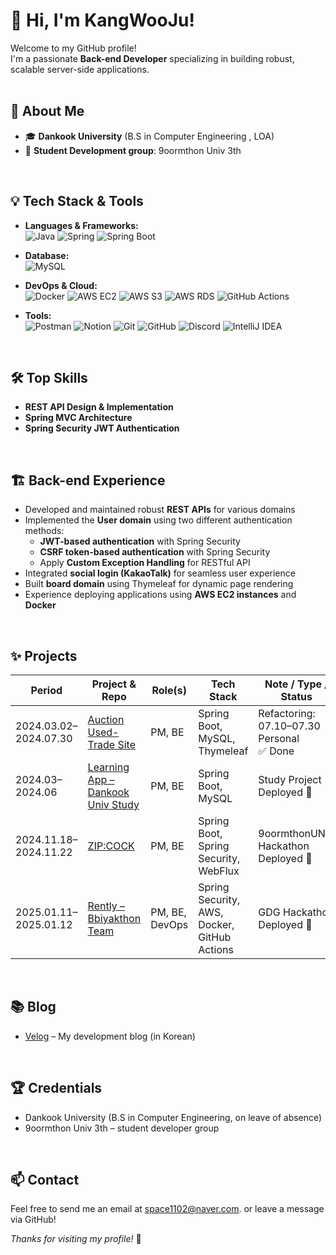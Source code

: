 # 👋 Hi, I'm KangWooJu!

Welcome to my GitHub profile!  
I'm a passionate **Back-end Developer** specializing in building robust, scalable server-side applications.
<br><br>



## 🚀 About Me

- 🎓 **Dankook University** (B.S in Computer Engineering , LOA)
- 🎯 **Student Development group**: 9oormthon Univ 3th
<br>



## 💡 Tech Stack & Tools

- **Languages & Frameworks:**  
  ![Java](https://img.shields.io/badge/Java-007396?style=flat&logo=java&logoColor=white)
  ![Spring](https://img.shields.io/badge/Spring-6DB33F?style=flat&logo=spring&logoColor=white)
  ![Spring Boot](https://img.shields.io/badge/SpringBoot-6DB33F?style=flat&logo=springboot&logoColor=white)
- **Database:**  
  ![MySQL](https://img.shields.io/badge/MySQL-4479A1?style=flat&logo=mysql&logoColor=white)
- **DevOps & Cloud:**  
  ![Docker](https://img.shields.io/badge/Docker-2496ED?style=flat&logo=docker&logoColor=white)
  ![AWS EC2](https://img.shields.io/badge/AWS%20EC2-FF9900?style=flat&logo=amazon-ec2&logoColor=white)
  ![AWS S3](https://img.shields.io/badge/AWS%20S3-569A31?style=flat&logo=amazon-s3&logoColor=white)
  ![AWS RDS](https://img.shields.io/badge/AWS%20RDS-527FFF?style=flat&logo=amazon-rds&logoColor=white)
  ![GitHub Actions](https://img.shields.io/badge/GitHub%20Actions-2088FF?style=flat&logo=githubactions&logoColor=white)
 
- **Tools:**  
  ![Postman](https://img.shields.io/badge/Postman-FF6C37?style=flat&logo=postman&logoColor=white)
  ![Notion](https://img.shields.io/badge/Notion-000000?style=flat&logo=notion&logoColor=white)
  ![Git](https://img.shields.io/badge/Git-F05032?style=flat&logo=git&logoColor=white)
  ![GitHub](https://img.shields.io/badge/GitHub-181717?style=flat&logo=github&logoColor=white)
  ![Discord](https://img.shields.io/badge/Discord-5865F2?style=flat&logo=discord&logoColor=white)
  ![IntelliJ IDEA](https://img.shields.io/badge/IntelliJ%20IDEA-000000?style=flat&logo=intellijidea&logoColor=white)

  <br>



## 🛠️ Top Skills

- **REST API Design & Implementation**
- **Spring MVC Architecture**
- **Spring Security JWT Authentication**


<br>



## 🏗️ Back-end Experience

- Developed and maintained robust **REST APIs** for various domains
- Implemented the **User domain** using two different authentication methods:
  - **JWT-based authentication** with Spring Security
  - **CSRF token-based authentication** with Spring Security
  - Apply **Custom Exception Handling** for RESTful API
- Integrated **social login (KakaoTalk)** for seamless user experience
- Built **board domain** using Thymeleaf for dynamic page rendering
- Experience deploying applications using **AWS EC2 instances** and **Docker**

<br>



## ✨ Projects

| Period                | Project & Repo                                                                                              | Role(s)           | Tech Stack                                  | Note / Type / Status       |
|-----------------------|-------------------------------------------------------------------------------------------------------------|-------------------|----------------------------------------------|----------------------------|
| 2024.03.02–2024.07.30 | [Auction Used-Trade Site](https://github.com/KangWooJu/DomProject_Final)                                    | PM, BE            | Spring Boot, MySQL, Thymeleaf                | Refactoring: 07.10–07.30<br>Personal<br>✅ Done |
| 2024.03–2024.06       | [Learning App – Dankook Univ Study](https://github.com/9oormthonDKU)                                       | PM, BE            | Spring Boot, MySQL                           | Study Project<br>Deployed 🚀                  |
| 2024.11.18–2024.11.22 | [ZIP:COCK](https://github.com/KangWooJu/2024_DANPOONG_TEAM_44_BE)                                          | PM, BE            | Spring Boot, Spring Security, WebFlux        | 9oormthonUNIV Hackathon<br>Deployed 🚀         |
| 2025.01.11–2025.01.12 | [Rently – Bbiyakthon Team](https://github.com/Bbiyakthon-6gaejang)                                         | PM, BE, DevOps    | Spring Security, AWS, Docker, GitHub Actions | GDG Hackathon<br>Deployed 🚀                  |

<br>



## 📚 Blog

- [Velog](https://velog.io/@space1102/posts) – My development blog (in Korean)

<br>



## 🏆 Credentials

- Dankook University (B.S in Computer Engineering, on leave of absence)
- 9oormthon Univ 3th – student developer group 

<br>

## 📫 Contact

Feel free to send me an email at space1102@naver.com. or leave a message via GitHub!



_Thanks for visiting my profile!_ 🚀
